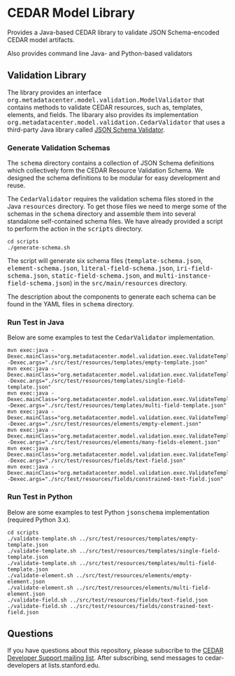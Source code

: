 # CEDAR Model Library

Provides a Java-based CEDAR library to validate JSON Schema-encoded CEDAR model artifacts.

Also provides command line Java- and Python-based validators 

## Validation Library

The library provides an interface <tt>org.metadatacenter.model.validation.ModelValidator</tt> that contains
methods to validate CEDAR resources, such as, templates, elements, and fields. The libarary also provides its
implementation <tt>org.metadatacenter.model.validation.CedarValidator</tt> that uses a third-party Java library
called [JSON Schema Validator](https://github.com/java-json-tools/json-schema-validator).

### Generate Validation Schemas

The <tt>schema</tt> directory contains a collection of JSON Schema definitions which collectively form the CEDAR Resource Validation Schema.
We designed the schema definitions to be modular for easy development and reuse.

The <tt>CedarValidator</tt> requires the validation schema files stored in the Java <tt>resources</tt> directory. To get those files
we need to merge some of the schemas in the <tt>schema</tt> directory and assemble them into several standalone 
self-contained schema files. We have already provided a script to perform the action in the <tt>scripts</tt> directory.

    cd scripts
    ./generate-schema.sh

The script will generate six schema files (<tt>template-schema.json</tt>, <tt>element-schema.json</tt>, 
<tt>literal-field-schema.json</tt>, <tt>iri-field-schema.json</tt>, <tt>static-field-schema.json</tt>, and
<tt>multi-instance-field-schema.json</tt>) in the <tt>src/main/resources</tt> directory.

The description about the components to generate each schema can be found in the YAML files in <tt>schema</tt> directory.

### Run Test in Java

Below are some examples to test the <tt>CedarValidator</tt> implementation.

    mvn exec:java -Dexec.mainClass="org.metadatacenter.model.validation.exec.ValidateTemplate" -Dexec.args="./src/test/resources/templates/empty-template.json"
    mvn exec:java -Dexec.mainClass="org.metadatacenter.model.validation.exec.ValidateTemplate" -Dexec.args="./src/test/resources/templates/single-field-template.json"
    mvn exec:java -Dexec.mainClass="org.metadatacenter.model.validation.exec.ValidateTemplate" -Dexec.args="./src/test/resources/templates/multi-field-template.json"
    mvn exec:java -Dexec.mainClass="org.metadatacenter.model.validation.exec.ValidateTemplateElement" -Dexec.args="./src/test/resources/elements/empty-element.json"
    mvn exec:java -Dexec.mainClass="org.metadatacenter.model.validation.exec.ValidateTemplateElement" -Dexec.args="./src/test/resources/elements/many-fields-element.json"
    mvn exec:java -Dexec.mainClass="org.metadatacenter.model.validation.exec.ValidateTemplateField" -Dexec.args="./src/test/resources/fields/text-field.json"
    mvn exec:java -Dexec.mainClass="org.metadatacenter.model.validation.exec.ValidateTemplateField" -Dexec.args="./src/test/resources/fields/constrained-text-field.json"

### Run Test in Python

Below are some examples to test Python <tt>jsonschema</tt> implementation (required Python 3.x).

    cd scripts
    ./validate-template.sh ../src/test/resources/templates/empty-template.json
    ./validate-template.sh ../src/test/resources/templates/single-field-template.json
    ./validate-template.sh ../src/test/resources/templates/multi-field-template.json
    ./validate-element.sh ../src/test/resources/elements/empty-element.json
    ./validate-element.sh ../src/test/resources/elements/multi-field-element.json
    ./validate-field.sh ../src/test/resources/fields/text-field.json
    ./validate-field.sh ../src/test/resources/fields/constrained-text-field.json
    
## Questions

If you have questions about this repository, please subscribe to the [CEDAR Developer Support
mailing list](https://mailman.stanford.edu/mailman/listinfo/cedar-developers).
After subscribing, send messages to cedar-developers at lists.stanford.edu.
